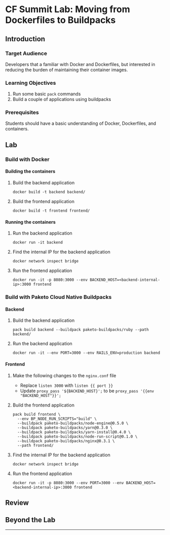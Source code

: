# CF Summit Lab: Moving from Dockerfiles to Buildpacks

## Introduction



### Target Audience

Developers that a familiar with Docker and Dockerfiles, but interested in
reducing the burden of maintaining their container images.

### Learning Objectives

1. Run some basic `pack` commands
1. Build a couple of applications using buildpacks

### Prerequisites

Students should have a basic understanding of Docker, Dockerfiles, and containers.

## Lab

### Build with Docker

#### Building the containers
1. Build the backend application
   ```
   docker build -t backend backend/
   ```

1. Build the frontend application
   ```
   docker build -t frontend frontend/
   ```

#### Running the containers

1. Run the backend application
   ```
   docker run -it backend
   ```

1. Find the internal IP for the backend application
   ```
   docker network inspect bridge
   ```

1. Run the frontend application
   ```
   docker run -it -p 8080:3000 --env BACKEND_HOST=<backend-internal-ip>:3000 frontend
   ```


### Build with Paketo Cloud Native Buildpacks

#### Backend

1. Build the backend application
   ```
   pack build backend --buildpack paketo-buildpacks/ruby --path backend/
   ```

1. Run the backend application
   ```
   docker run -it --env PORT=3000 --env RAILS_ENV=production backend
   ```


#### Frontend

1. Make the following changes to the `nginx.conf` file
   - Replace `listen 3000` with `listen {{ port }}`
   - Update `proxy_pass '${BACKEND_HOST}';` to be `proxy_pass '{{env "BACKEND_HOST"}}';`

1. Build the frontend application
   ```
   pack build frontend \
     --env BP_NODE_RUN_SCRIPTS="build" \
     --buildpack paketo-buildpacks/node-engine@0.5.0 \
     --buildpack paketo-buildpacks/yarn@0.3.0 \
     --buildpack paketo-buildpacks/yarn-install@0.4.0 \
     --buildpack paketo-buildpacks/node-run-script@0.1.0 \
     --buildpack paketo-buildpacks/nginx@0.3.1 \
     --path frontend/
   ```

1. Find the internal IP for the backend application
   ```
   docker network inspect bridge
   ```

1. Run the frontend application
   ```
   docker run -it -p 8080:3000 --env PORT=3000 --env BACKEND_HOST=<backend-internal-ip>:3000 frontend
   ```

## Review

## Beyond the Lab

---

